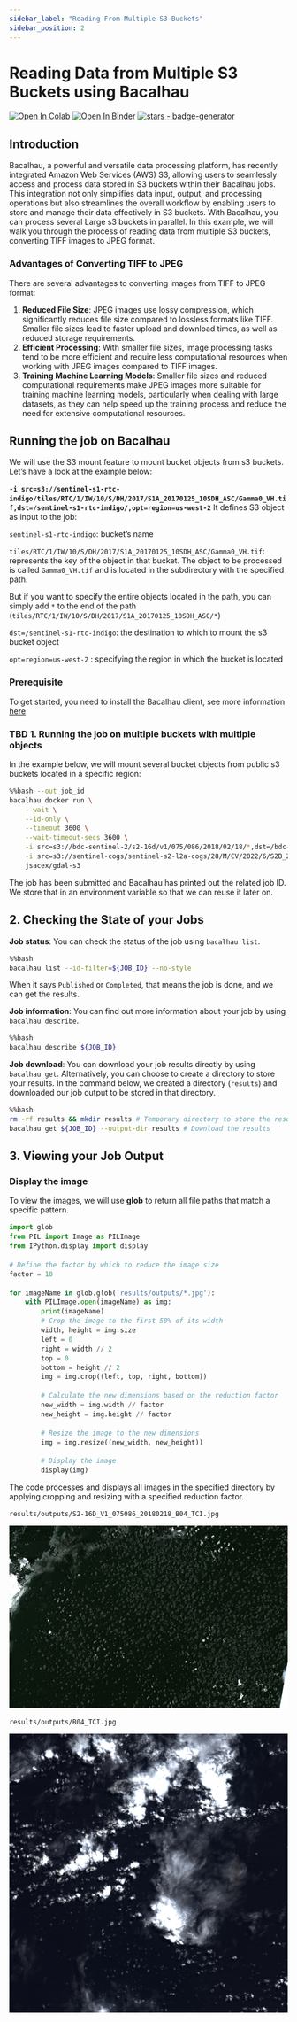 ```yaml
---
sidebar_label: "Reading-From-Multiple-S3-Buckets"
sidebar_position: 2
---
```

# Reading Data from Multiple S3 Buckets using Bacalhau


[![Open In Colab](https://colab.research.google.com/assets/colab-badge.svg)](https://colab.research.google.com/github/bacalhau-project/examples/blob/main/workload-onboarding/Reading-from-Multiple-S3-buckets/index.ipynb)
[![Open In Binder](https://mybinder.org/badge.svg)](https://mybinder.org/v2/gh/bacalhau-project/examples/HEAD?labpath=workload-onboarding/Reading-from-Multiple-S3-buckets/index.ipynb)
[![stars - badge-generator](https://img.shields.io/github/stars/bacalhau-project/bacalhau?style=social)](https://github.com/bacalhau-project/bacalhau)

## Introduction

Bacalhau, a powerful and versatile data processing platform, has recently integrated Amazon Web Services (AWS) S3, allowing users to seamlessly access and process data stored in S3 buckets within their Bacalhau jobs. This integration not only simplifies data input, output, and processing operations but also streamlines the overall workflow by enabling users to store and manage their data effectively in S3 buckets. With Bacalhau, you can process several Large s3 buckets in parallel. In this example, we will walk you through the process of reading data from multiple S3 buckets, converting TIFF images to JPEG format.

### Advantages of Converting TIFF to JPEG

There are several advantages to converting images from TIFF to JPEG format:

1. **Reduced File Size**: JPEG images use lossy compression, which significantly reduces file size compared to lossless formats like TIFF. Smaller file sizes lead to faster upload and download times, as well as reduced storage requirements.
2. **Efficient Processing**: With smaller file sizes, image processing tasks tend to be more efficient and require less computational resources when working with JPEG images compared to TIFF images.
3. **Training Machine Learning Models**: Smaller file sizes and reduced computational requirements make JPEG images more suitable for training machine learning models, particularly when dealing with large datasets, as they can help speed up the training process and reduce the need for extensive computational resources.


## Running the job on Bacalhau

We will use the S3 mount feature to mount bucket objects from s3 buckets. Let’s have a look at the example below:

**`-i src=s3://sentinel-s1-rtc-indigo/tiles/RTC/1/IW/10/S/DH/2017/S1A_20170125_10SDH_ASC/Gamma0_VH.tif,dst=/sentinel-s1-rtc-indigo/,opt=region=us-west-2`** It defines S3 object as input to the job:  

`sentinel-s1-rtc-indigo`: bucket’s name  

`tiles/RTC/1/IW/10/S/DH/2017/S1A_20170125_10SDH_ASC/Gamma0_VH.tif`: represents the key of the object in that bucket. The object to be processed is called `Gamma0_VH.tif` and is located in the subdirectory with the specified path.  

But if you want to specify the entire objects located in the path, you can simply add `*` to the end of the path (`tiles/RTC/1/IW/10/S/DH/2017/S1A_20170125_10SDH_ASC/*`)  

`dst=/sentinel-s1-rtc-indigo`: the destination to which to mount the s3 bucket object  

`opt=region=us-west-2` : specifying the region in which the bucket is located 

### Prerequisite

To get started, you need to install the Bacalhau client, see more information [here](https://docs.bacalhau.org/getting-started/installation)


### TBD 1. Running the job on multiple buckets with multiple objects

In the example below, we will mount several bucket objects from public s3 buckets located in a specific region:

```bash
%%bash --out job_id
bacalhau docker run \
    --wait \
    --id-only \
    --timeout 3600 \
    --wait-timeout-secs 3600 \
    -i src=s3://bdc-sentinel-2/s2-16d/v1/075/086/2018/02/18/*,dst=/bdc-sentinel-2/,opt=region=us-west-2  \
    -i src=s3://sentinel-cogs/sentinel-s2-l2a-cogs/28/M/CV/2022/6/S2B_28MCV_20220620_0_L2A/*,dst=/sentinel-cogs/,opt=region=us-west-2 \
    jsacex/gdal-s3
```

The job has been submitted and Bacalhau has printed out the related job ID. We store that in an environment variable so that we can reuse it later on.

## 2. Checking the State of your Jobs

**Job status**: You can check the status of the job using `bacalhau list`.


```bash
%%bash
bacalhau list --id-filter=${JOB_ID} --no-style
```

When it says `Published` or `Completed`, that means the job is done, and we can get the results.

**Job information**: You can find out more information about your job by using `bacalhau describe`.


```bash
%%bash
bacalhau describe ${JOB_ID}
```

**Job download**: You can download your job results directly by using `bacalhau get`. Alternatively, you can choose to create a directory to store your results. In the command below, we created a directory (`results`) and downloaded our job output to be stored in that directory.


```bash
%%bash
rm -rf results && mkdir results # Temporary directory to store the results
bacalhau get ${JOB_ID} --output-dir results # Download the results
```


## 3. Viewing your Job Output

### Display the image

To view the images, we will use **glob** to return all file paths that match a specific pattern.


```python
import glob
from PIL import Image as PILImage
from IPython.display import display

# Define the factor by which to reduce the image size
factor = 10

for imageName in glob.glob('results/outputs/*.jpg'):
    with PILImage.open(imageName) as img:
        print(imageName)
        # Crop the image to the first 50% of its width
        width, height = img.size
        left = 0
        right = width // 2
        top = 0
        bottom = height // 2
        img = img.crop((left, top, right, bottom))

        # Calculate the new dimensions based on the reduction factor
        new_width = img.width // factor
        new_height = img.height // factor
        
        # Resize the image to the new dimensions
        img = img.resize((new_width, new_height))
        
        # Display the image
        display(img)

```
The code processes and displays all images in the specified directory by applying cropping and resizing with a specified reduction factor. 

    results/outputs/S2-16D_V1_075086_20180218_B04_TCI.jpg




![png](index_files/index_19_1.png)



    results/outputs/B04_TCI.jpg




![png](index_files/index_19_3.png)
    

